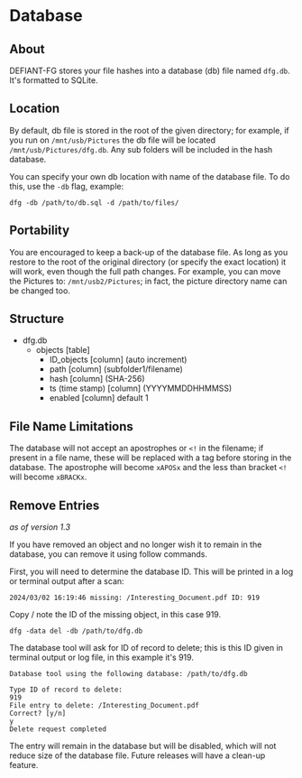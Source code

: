 # Database

## About

DEFIANT-FG stores your file hashes into a database (db) file named `dfg.db`. It's formatted to SQLite. 

## Location

By default, db file is stored in the root of the given directory; for example, if you run on `/mnt/usb/Pictures` the db file will be located `/mnt/usb/Pictures/dfg.db`. Any sub folders will be included in the hash database.

You can specify your own db location with name of the database file. To do this, use the `-db` flag, example:

	dfg -db /path/to/db.sql -d /path/to/files/


## Portability

You are encouraged to keep a back-up of the database file. As long as you restore to the root of the original directory (or specify the exact location) it will work, even though the full path changes. For example, you can move the Pictures to: `/mnt/usb2/Pictures`; in fact, the picture directory name can be changed too.

## Structure

* dfg.db
	* objects [table]
		* ID_objects [column] (auto increment)
		* path [column] (subfolder1/filename)
		* hash [column] (SHA-256)
		* ts (time stamp) [column] (YYYYMMDDHHMMSS)
		* enabled [column] default 1

## File Name Limitations

The database will not accept an apostrophes or `<!` in the filename; if present in a file name, these will be replaced with a tag before storing in the database. The apostrophe will become `xAPOSx` and the less than bracket `<!` will become `xBRACKx`.

## Remove Entries
_as of version 1.3_

If you have removed an object and no longer wish it to remain in the database, you can remove it using follow commands.

First, you will need to determine the database ID. This will be printed in a log or terminal output after a scan:

	2024/03/02 16:19:46 missing: /Interesting_Document.pdf ID: 919

Copy / note the ID of the missing object, in this case 919.

	dfg -data del -db /path/to/dfg.db

The database tool will ask for ID of record to delete; this is this ID given in terminal output or log file, in this example it's 919.

	Database tool using the following database: /path/to/dfg.db

	Type ID of record to delete:
	919
	File entry to delete: /Interesting_Document.pdf
	Correct? [y/n]
	y
	Delete request completed

The entry will remain in the database but will be disabled, which will not reduce size of the database file. Future releases will have a clean-up feature.
